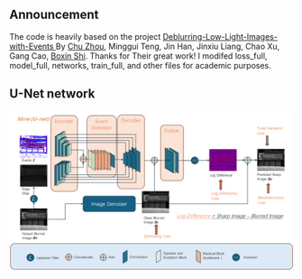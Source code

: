 ## Announcement
The code is heavily based on the project [Deblurring-Low-Light-Images-with-Events
](https://github.com/fourson/Deblurring-Low-Light-Images-with-Events/tree/master) By [Chu Zhou](https://fourson.github.io/), Minggui Teng, Jin Han, Jinxiu Liang, Chao Xu, Gang Cao, [Boxin Shi](http://ci.idm.pku.edu.cn/). Thanks for Their great work! 
I modifed loss_full, model_full, networks, train_full, and other files for academic purposes.

## U-Net network
![unet](unet.png)
